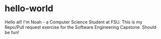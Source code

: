 # hello-world
Hello all! I'm Noah - a Computer Science Student at FSU. This is my Repo/Pull request exercise for the Software Engineering Capstone. Should be fun!

